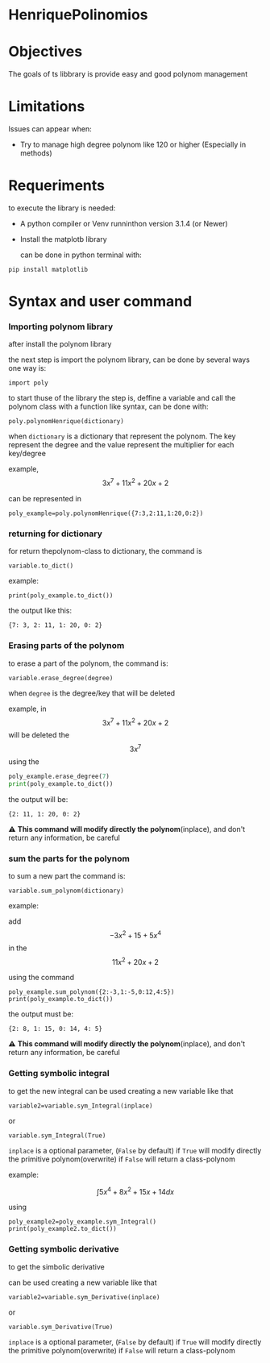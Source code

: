# HenriquePolinomios

<h1>Objectives</h1>

The goals of ts libbrary is provide easy and good polynom management

<h1>Limitations</h1>

Issues can appear when:

- Try to manage high degree polynom like 120 or higher (Especially in methods)


<h1>Requeriments</h1>

to execute the library is needed:

- A python compiler or Venv runninthon version 3.1.4 (or Newer)

- Install the matplotb library

  can be done in python terminal with:

```
pip install matplotlib
```

<h1> Syntax and user command</h1>

<h3>Importing polynom library</h3>

after install the polynom library

the next step is import the polynom library, can be done by several ways
one way is:

```
import poly
```


to start thuse of the library the step is, 
deffine a variable and call the polynom class with a function like syntax,
can be done with:

```
poly.polynomHenrique(dictionary)
```

when ```dictionary``` is a dictionary that represent the polynom. 
The key represent the degree and the value represent the multiplier for each key/degree

example, $$3x^7+11x^2+20x+2$$

can be represented in

```
poly_example=poly.polynomHenrique({7:3,2:11,1:20,0:2})
```

<h3>returning for dictionary </h3>

for return thepolynom-class to dictionary, the command is

```
variable.to_dict()
```

example:
```
print(poly_example.to_dict())
```
the output like this:


```
{7: 3, 2: 11, 1: 20, 0: 2}
```

<h3>Erasing parts of the polynom</h3>
to erase a part of the polynom, the command is:

```
variable.erase_degree(degree)
```

when ```degree```  is the degree/key that will be deleted

example, in
$$3x^7+11x^2+20x+2$$
will be deleted the
$$3x^7$$
using the 
```python
poly_example.erase_degree(7)
print(poly_example.to_dict())
```

the output will be:

```
{2: 11, 1: 20, 0: 2}
```

 :warning:  **This command will modify directly the polynom**(inplace), and don't return any information, be careful


<h3>sum the parts for the polynom</h3>

to sum a new part
the command is:

```
variable.sum_polynom(dictionary)
```

example:

add 
$$-3x^2+15+5x^4$$
in the 
$$11x^2+20x+2$$

using the command

```
poly_example.sum_polynom({2:-3,1:-5,0:12,4:5})
print(poly_example.to_dict())
```

the output must be:

```
{2: 8, 1: 15, 0: 14, 4: 5}
```

:warning:  **This command will modify directly the polynom**(inplace), and don't return any information, be careful

<h3>Getting symbolic integral</h3>

to get the new integral can be used creating a new variable like that

```
variable2=variable.sym_Integral(inplace)
```

or 

```
variable.sym_Integral(True)
```

```inplace``` is a optional parameter, (```False``` by default)
if ```True``` will modify directly the primitive polynom(overwrite)
if ```False``` will return a class-polynom 

example:

$$\int 5x^4+8x^2+15x+14 dx$$

using 

```
poly_example2=poly_example.sym_Integral()
print(poly_example2.to_dict())
```

<h3>Getting symbolic derivative</h3>

to get the simbolic derivative

can be used creating a new variable like that

```
variable2=variable.sym_Derivative(inplace)
```

or 

```
variable.sym_Derivative(True)
```

```inplace``` is a optional parameter, (```False``` by default)
if ```True``` will modify directly the primitive polynom(overwrite)
if ```False``` will return a class-polynom 

